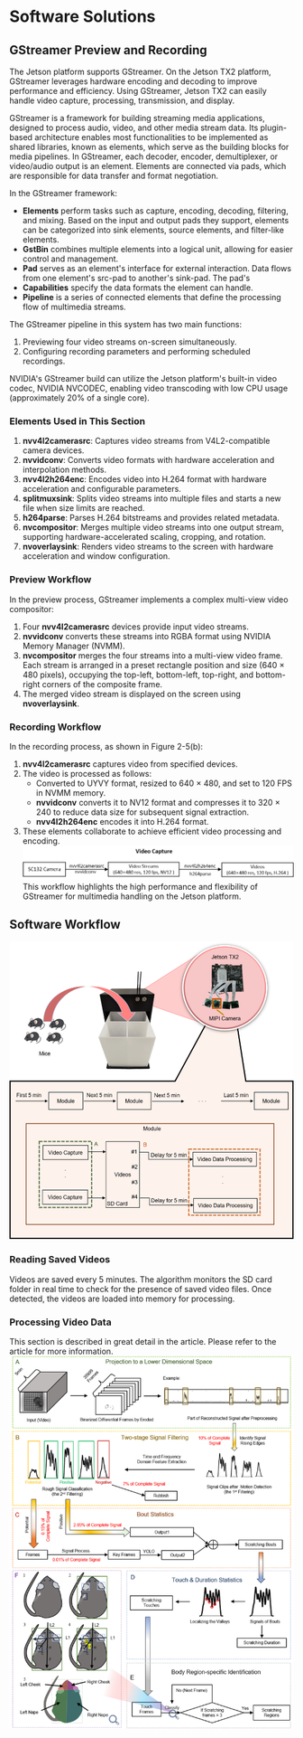 # Software Solutions

## GStreamer Preview and Recording  
The Jetson platform supports GStreamer. On the Jetson TX2 platform, GStreamer leverages hardware encoding and decoding to improve performance and efficiency. Using GStreamer, Jetson TX2 can easily handle video capture, processing, transmission, and display.  

GStreamer is a framework for building streaming media applications, designed to process audio, video, and other media stream data. Its plugin-based architecture enables most functionalities to be implemented as shared libraries, known as elements, which serve as the building blocks for media pipelines. In GStreamer, each decoder, encoder, demultiplexer, or video/audio output is an element. Elements are connected via pads, which are responsible for data transfer and format negotiation.  

In the GStreamer framework:  
- **Elements** perform tasks such as capture, encoding, decoding, filtering, and mixing. Based on the input and output pads they support, elements can be categorized into sink elements, source elements, and filter-like elements.  
- **GstBin** combines multiple elements into a logical unit, allowing for easier control and management.  
- **Pad** serves as an element's interface for external interaction. Data flows from one element's src-pad to another's sink-pad. The pad's 
- **Capabilities** specify the data formats the element can handle.  
- **Pipeline** is a series of connected elements that define the processing flow of multimedia streams.  

The GStreamer pipeline in this system has two main functions:  
1. Previewing four video streams on-screen simultaneously.  
2. Configuring recording parameters and performing scheduled recordings.  

NVIDIA's GStreamer build can utilize the Jetson platform's built-in video codec, NVIDIA NVCODEC, enabling video transcoding with low CPU usage (approximately 20% of a single core).  

### Elements Used in This Section  
1. **nvv4l2camerasrc**: Captures video streams from V4L2-compatible camera devices.  
2. **nvvidconv**: Converts video formats with hardware acceleration and interpolation methods.  
3. **nvv4l2h264enc**: Encodes video into H.264 format with hardware acceleration and configurable parameters.  
4. **splitmuxsink**: Splits video streams into multiple files and starts a new file when size limits are reached.  
5. **h264parse**: Parses H.264 bitstreams and provides related metadata.  
6. **nvcompositor**: Merges multiple video streams into one output stream, supporting hardware-accelerated scaling, cropping, and rotation.  
7. **nvoverlaysink**: Renders video streams to the screen with hardware acceleration and window configuration.  

### Preview Workflow  
In the preview process, GStreamer implements a complex multi-view video compositor:
1. Four **nvv4l2camerasrc** devices provide input video streams.  
2. **nvvidconv** converts these streams into RGBA format using NVIDIA Memory Manager (NVMM).  
3. **nvcompositor** merges the four streams into a multi-view video frame. Each stream is arranged in a preset rectangle position and size (640 × 480 pixels), occupying the top-left, bottom-left, top-right, and bottom-right corners of the composite frame.  
4. The merged video stream is displayed on the screen using **nvoverlaysink**.  

### Recording Workflow  
In the recording process, as shown in Figure 2-5(b):  
1. **nvv4l2camerasrc** captures video from specified devices.  
2. The video is processed as follows:  
   - Converted to UYVY format, resized to 640 × 480, and set to 120 FPS in NVMM memory.  
   - **nvvidconv** converts it to NV12 format and compresses it to 320 × 240 to reduce data size for subsequent signal extraction.  
   - **nvv4l2h264enc** encodes it into H.264 format.  
3. These elements collaborate to achieve efficient video processing and encoding.  
![VC](./images/Video_recording.png)
This workflow highlights the high performance and flexibility of GStreamer for multimedia handling on the Jetson platform.


## Software Workflow

![workflow](./images/workflow.png)
### Reading Saved Videos  
Videos are saved every 5 minutes. The algorithm monitors the SD card folder in real time to check for the presence of saved video files. Once detected, the videos are loaded into memory for processing.  

### Processing Video Data  
This section is described in great detail in the article. Please refer to the article for more information.
![video_process](./images/video_process.png)
